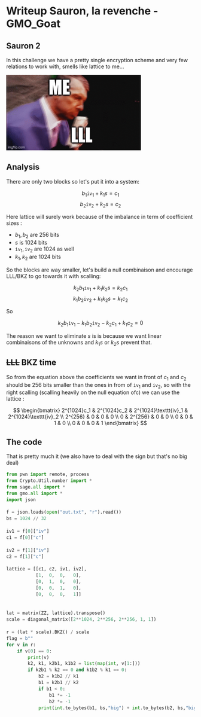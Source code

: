 
# Writeup Sauron, la revenche - GMO_Goat

## Sauron 2

In this challenge we have a pretty single encryption scheme and very few relations to work with, smells like lattice to me...

![image](lll_go_brrrrr.gif)

## Analysis

There are only two blocks so let's put it into a system:

$$b_1 \texttt{iv}_1 + k_1 s = c_1$$
$$b_2 \texttt{iv}_2 + k_2 s = c_2$$

Here lattice will surely work because of the imbalance in term of coefficient sizes :

- $b_1, b_2$ are 256 bits
- $s$ is 1024 bits
- $\texttt{iv}_1, \texttt{iv}_2$ are 1024 as well
- $k_1, k_2$ are 1024 bits

So the blocks are way smaller, let's build a null combinaison and encourage LLL/BKZ to go towards it with scalling:

$$k_2 b_1 \texttt{iv}_1 + k_1 k_2 s = k_2 c_1$$
$$k_1 b_2 \texttt{iv}_2 + k_1 k_2 s = k_1 c_2$$

So

$$k_2 b_1 \texttt{iv}_1 - k_1 b_2 \texttt{iv}_2 - k_2 c_1 + k_1 c_2 = 0$$

The reason we want to eliminate $s$ is is because we want linear combinaisons of the unknowns and $k_1 s$ or $k_2 s$ prevent that.

## ~~LLL~~ BKZ time

So from the equation above the coefficients we want in front of $c_1$ and $c_2$ should be 256 bits smaller than the ones in from of $\texttt{iv}_1$ and $\texttt{iv}_2$, so with the right scalling (scalling heavily on the null equation ofc) we can use the lattice :

$$
\begin{bmatrix}
    2^{1024}c_1 & 2^{1024}c_2 & 2^{1024}\texttt{iv}_1 & 2^{1024}\texttt{iv}_2 \\
    2^{256} & 0 & 0 & 0 \\
    0 & 2^{256} & 0 & 0 \\
    0 & 0 & 1 & 0 \\
    0 & 0 & 0 & 1
\end{bmatrix}
$$

## The code

That is pretty much it (we also have to deal with the sign but that's no big deal)

```python
from pwn import remote, process
from Crypto.Util.number import *
from sage.all import *
from gmo.all import *
import json

f = json.loads(open("out.txt", "r").read())
bs = 1024 // 32

iv1 = f[0]["iv"]
c1 = f[0]["c"]

iv2 = f[1]["iv"]
c2 = f[1]["c"]

lattice = [[c1, c2, iv1, iv2],
           [1,  0,  0,   0],
           [0,  1,  0,   0],
           [0,  0,  1,   0],
           [0,  0,  0,   1]]


lat = matrix(ZZ, lattice).transpose()
scale = diagonal_matrix([2**1024, 2**256, 2**256, 1, 1])

r = (lat * scale).BKZ() / scale
flag = b""
for v in r:
    if v[0] == 0:
        print(v)
        k2, k1, k2b1, k1b2 = list(map(int, v[1:]))
        if k2b1 % k2 == 0 and k1b2 % k1 == 0:
            b2 = k1b2 // k1
            b1 = k2b1 // k2
            if b1 < 0:
                b1 *= -1
                b2 *= -1
            print(int.to_bytes(b1, bs,"big") + int.to_bytes(b2, bs,"big"))

```
